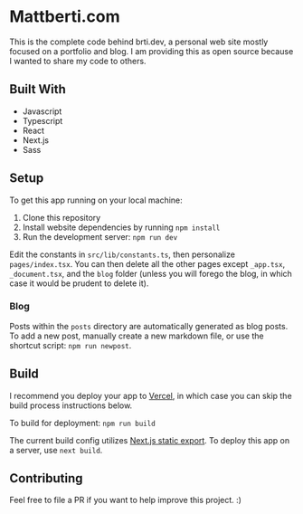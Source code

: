 # Mattberti.com

This is the complete code behind brti.dev, a personal web site mostly focused on a portfolio and blog. I am providing this as open source because I wanted to share my code to others.

## Built With

- Javascript
- Typescript
- React
- Next.js
- Sass

## Setup

To get this app running on your local machine:

1. Clone this repository
2. Install website dependencies by running `npm install`
3. Run the development server: `npm run dev`

Edit the constants in `src/lib/constants.ts`, then personalize `pages/index.tsx`. You can then delete all the other pages except `_app.tsx`, `_document.tsx`, and the `blog` folder (unless you will forego the blog, in which case it would be prudent to delete it).

### Blog

Posts within the `posts` directory are automatically generated as blog posts. To add a new post, manually create a new markdown file, or use the shortcut script: `npm run newpost`.

## Build

I recommend you deploy your app to [Vercel](https://vercel.app), in which case you can skip the build process instructions below.

To build for deployment: `npm run build`

The current build config utilizes [Next.js static export](https://nextjs.org/docs/advanced-features/static-html-export). To deploy this app on a server, use `next build`.

## Contributing

Feel free to file a PR if you want to help improve this project. :)
